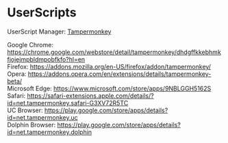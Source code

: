 # UserScripts

UserScript Manager: <a href="https://www.tampermonkey.net">Tampermonkey</a>  

Google Chrome: https://chrome.google.com/webstore/detail/tampermonkey/dhdgffkkebhmkfjojejmpbldmpobfkfo?hl=en  
Firefox: https://addons.mozilla.org/en-US/firefox/addon/tampermonkey/  
Opera: https://addons.opera.com/en/extensions/details/tampermonkey-beta/  
Microsoft Edge: https://www.microsoft.com/store/apps/9NBLGGH5162S  
Safari: https://safari-extensions.apple.com/details/?id=net.tampermonkey.safari-G3XV72R5TC  
UC Browser: https://play.google.com/store/apps/details?id=net.tampermonkey.uc  
Dolphin Browser: https://play.google.com/store/apps/details?id=net.tampermonkey.dolphin  
